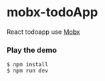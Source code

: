 
mobx-todoApp
========

React todoapp use [Mobx](https://github.com/mobxjs/mobx)

### Play the demo
    $ npm install
    $ npm run dev


